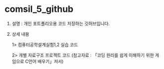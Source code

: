# comsil_5_github
1. 설명
 : 개인 포트폴리오용 코드 저장하는 깃허브입니다.
 
2. 상세 내용
 
   1> 컴퓨터공학설계실험1,2 실습 코드
  
   2> 개별 자료구조 프로젝트 코드
    (참고자료 : 「코딩 원리를 쉽게 이해하기 위한 게임으로 C언어 배우기」저서)
